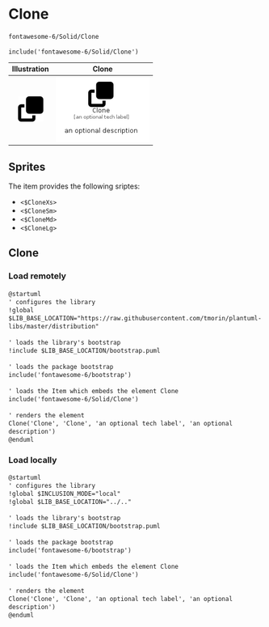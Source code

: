# Clone


```text
fontawesome-6/Solid/Clone
```

```text
include('fontawesome-6/Solid/Clone')
```



| Illustration | Clone |
| :---: | :---: |
| ![illustration for Illustration](../../fontawesome-6/Solid/Clone.png) | ![illustration for Clone](../../fontawesome-6/Solid/Clone.Local.png) |



## Sprites
The item provides the following sriptes:

- `<$CloneXs>`
- `<$CloneSm>`
- `<$CloneMd>`
- `<$CloneLg>`





## Clone

### Load remotely
```plantuml
@startuml
' configures the library
!global $LIB_BASE_LOCATION="https://raw.githubusercontent.com/tmorin/plantuml-libs/master/distribution"

' loads the library's bootstrap
!include $LIB_BASE_LOCATION/bootstrap.puml

' loads the package bootstrap
include('fontawesome-6/bootstrap')

' loads the Item which embeds the element Clone
include('fontawesome-6/Solid/Clone')

' renders the element
Clone('Clone', 'Clone', 'an optional tech label', 'an optional description')
@enduml
```

### Load locally
```plantuml
@startuml
' configures the library
!global $INCLUSION_MODE="local"
!global $LIB_BASE_LOCATION="../.."

' loads the library's bootstrap
!include $LIB_BASE_LOCATION/bootstrap.puml

' loads the package bootstrap
include('fontawesome-6/bootstrap')

' loads the Item which embeds the element Clone
include('fontawesome-6/Solid/Clone')

' renders the element
Clone('Clone', 'Clone', 'an optional tech label', 'an optional description')
@enduml
```

